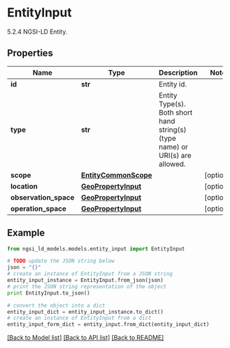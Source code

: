 # EntityInput

5.2.4 NGSI-LD Entity. 

## Properties
Name | Type | Description | Notes
------------ | ------------- | ------------- | -------------
**id** | **str** | Entity id.  | 
**type** | **str** | Entity Type(s). Both short hand string(s) (type name) or URI(s) are allowed.  | 
**scope** | [**EntityCommonScope**](EntityCommonScope.md) |  | [optional] 
**location** | [**GeoPropertyInput**](GeoPropertyInput.md) |  | [optional] 
**observation_space** | [**GeoPropertyInput**](GeoPropertyInput.md) |  | [optional] 
**operation_space** | [**GeoPropertyInput**](GeoPropertyInput.md) |  | [optional] 

## Example

```python
from ngsi_ld_models.models.entity_input import EntityInput

# TODO update the JSON string below
json = "{}"
# create an instance of EntityInput from a JSON string
entity_input_instance = EntityInput.from_json(json)
# print the JSON string representation of the object
print EntityInput.to_json()

# convert the object into a dict
entity_input_dict = entity_input_instance.to_dict()
# create an instance of EntityInput from a dict
entity_input_form_dict = entity_input.from_dict(entity_input_dict)
```
[[Back to Model list]](../README.md#documentation-for-models) [[Back to API list]](../README.md#documentation-for-api-endpoints) [[Back to README]](../README.md)



